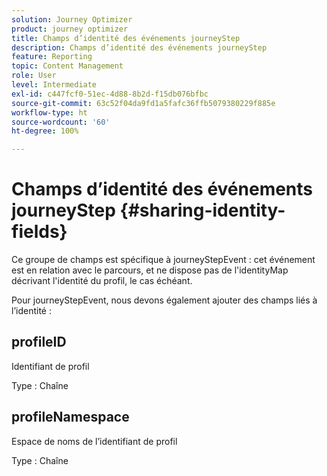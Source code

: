 ```yaml
---
solution: Journey Optimizer
product: journey optimizer
title: Champs d’identité des événements journeyStep
description: Champs d’identité des événements journeyStep
feature: Reporting
topic: Content Management
role: User
level: Intermediate
exl-id: c447fcf0-51ec-4d88-8b2d-f15db076bfbc
source-git-commit: 63c52f04da9fd1a5fafc36ffb5079380229f885e
workflow-type: ht
source-wordcount: '60'
ht-degree: 100%

---
```


# Champs d’identité des événements journeyStep {#sharing-identity-fields}

Ce groupe de champs est spécifique à journeyStepEvent : cet événement est en relation avec le parcours, et ne dispose pas de l&#39;identityMap décrivant l&#39;identité du profil, le cas échéant.

Pour journeyStepEvent, nous devons également ajouter des champs liés à l’identité :

## profileID

Identifiant de profil

Type : Chaîne

## profileNamespace

Espace de noms de l’identifiant de profil

Type : Chaîne
